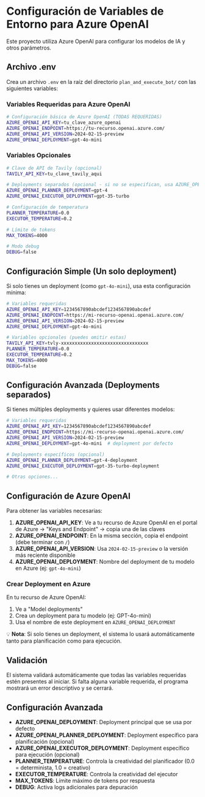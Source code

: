 # Configuración de Variables de Entorno para Azure OpenAI

Este proyecto utiliza Azure OpenAI para configurar los modelos de IA y otros parámetros. 

## Archivo .env

Crea un archivo `.env` en la raíz del directorio `plan_and_execute_bot/` con las siguientes variables:

### Variables Requeridas para Azure OpenAI

```bash
# Configuración básica de Azure OpenAI (TODAS REQUERIDAS)
AZURE_OPENAI_API_KEY=tu_clave_azure_openai
AZURE_OPENAI_ENDPOINT=https://tu-recurso.openai.azure.com/
AZURE_OPENAI_API_VERSION=2024-02-15-preview
AZURE_OPENAI_DEPLOYMENT=gpt-4o-mini
```

### Variables Opcionales

```bash
# Clave de API de Tavily (opcional)
TAVILY_API_KEY=tu_clave_tavily_aqui

# Deployments separados (opcional - si no se especifican, usa AZURE_OPENAI_DEPLOYMENT para ambos)
AZURE_OPENAI_PLANNER_DEPLOYMENT=gpt-4
AZURE_OPENAI_EXECUTOR_DEPLOYMENT=gpt-35-turbo

# Configuración de temperatura
PLANNER_TEMPERATURE=0.0
EXECUTOR_TEMPERATURE=0.2

# Límite de tokens
MAX_TOKENS=4000

# Modo debug
DEBUG=false
```

## Configuración Simple (Un solo deployment)

Si solo tienes un deployment (como `gpt-4o-mini`), usa esta configuración mínima:

```bash
# Variables requeridas
AZURE_OPENAI_API_KEY=1234567890abcdef1234567890abcdef
AZURE_OPENAI_ENDPOINT=https://mi-recurso-openai.openai.azure.com/
AZURE_OPENAI_API_VERSION=2024-02-15-preview
AZURE_OPENAI_DEPLOYMENT=gpt-4o-mini

# Variables opcionales (puedes omitir estas)
TAVILY_API_KEY=tvly-xxxxxxxxxxxxxxxxxxxxxxxxxxxxxxxx
PLANNER_TEMPERATURE=0.0
EXECUTOR_TEMPERATURE=0.2
MAX_TOKENS=4000
DEBUG=false
```

## Configuración Avanzada (Deployments separados)

Si tienes múltiples deployments y quieres usar diferentes modelos:

```bash
# Variables requeridas
AZURE_OPENAI_API_KEY=1234567890abcdef1234567890abcdef
AZURE_OPENAI_ENDPOINT=https://mi-recurso-openai.openai.azure.com/
AZURE_OPENAI_API_VERSION=2024-02-15-preview
AZURE_OPENAI_DEPLOYMENT=gpt-4o-mini  # deployment por defecto

# Deployments específicos (opcional)
AZURE_OPENAI_PLANNER_DEPLOYMENT=gpt-4-deployment
AZURE_OPENAI_EXECUTOR_DEPLOYMENT=gpt-35-turbo-deployment

# Otras opciones...
```

## Configuración de Azure OpenAI

Para obtener las variables necesarias:

1. **AZURE_OPENAI_API_KEY**: Ve a tu recurso de Azure OpenAI en el portal de Azure → "Keys and Endpoint" → copia una de las claves
2. **AZURE_OPENAI_ENDPOINT**: En la misma sección, copia el endpoint (debe terminar con `/`)
3. **AZURE_OPENAI_API_VERSION**: Usa `2024-02-15-preview` o la versión más reciente disponible
4. **AZURE_OPENAI_DEPLOYMENT**: Nombre del deployment de tu modelo en Azure (ej: `gpt-4o-mini`)

### Crear Deployment en Azure

En tu recurso de Azure OpenAI:
1. Ve a "Model deployments" 
2. Crea un deployment para tu modelo (ej: GPT-4o-mini)
3. Usa el nombre de este deployment en `AZURE_OPENAI_DEPLOYMENT`

💡 **Nota**: Si solo tienes un deployment, el sistema lo usará automáticamente tanto para planificación como para ejecución.

## Validación

El sistema validará automáticamente que todas las variables requeridas estén presentes al iniciar. Si falta alguna variable requerida, el programa mostrará un error descriptivo y se cerrará.

## Configuración Avanzada

- **AZURE_OPENAI_DEPLOYMENT**: Deployment principal que se usa por defecto
- **AZURE_OPENAI_PLANNER_DEPLOYMENT**: Deployment específico para planificación (opcional)
- **AZURE_OPENAI_EXECUTOR_DEPLOYMENT**: Deployment específico para ejecución (opcional)
- **PLANNER_TEMPERATURE**: Controla la creatividad del planificador (0.0 = determinista, 1.0 = creativo)
- **EXECUTOR_TEMPERATURE**: Controla la creatividad del ejecutor
- **MAX_TOKENS**: Límite máximo de tokens por respuesta
- **DEBUG**: Activa logs adicionales para depuración 